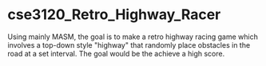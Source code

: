 # cse3120_Retro_Highway_Racer
Using mainly MASM, the goal is to make a retro highway racing game which involves a top-down style "highway" that randomly place obstacles in the road at a set interval. The goal would be the achieve a high score.
